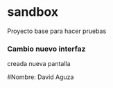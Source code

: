 # sandbox
Proyecto base para hacer pruebas

### Cambio nuevo interfaz

creada nueva pantalla

#Nombre: David Aguza